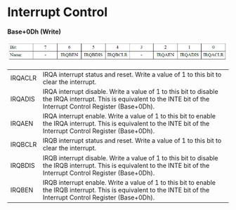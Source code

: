 # Interrupt Control

**Base+0Dh \(Write\)**

![](../../../.gitbook/assets/26%20%283%29.png)

|  |  |
| :--- | :--- |
| IRQACLR | IRQA interrupt status and reset. Write a value of 1 to this bit to clear the interrupt. |
| IRQADIS  | IRQA interrupt disable. Write a value of 1 to this bit to disable the IRQA interrupt. This is equivalent to the INTE bit of the Interrupt Control Register \(Base+0Dh\).  |
| IRQAEN | IRQA interrupt enable. Write a value of 1 to this bit to enable the IRQA interrupt. This is equivalent to the INTE bit of the Interrupt Control Register \(Base+0Dh\).  |
| IRQBCLR | IRQB interrupt status and reset. Write a value of 1 to this bit to clear the interrupt.  |
| IRQBDIS  |  IRQB interrupt disable. Write a value of 1 to this bit to disable the IRQB interrupt. This is equivalent to the INTE bit of the Interrupt Control Register \(Base+0Dh\).  |
| IRQBEN  |  IRQB interrupt enable. Write a value of 1 to this bit to enable the IRQB interrupt. This is equivalent to the INTE bit of the Interrupt Control Register \(Base+0Dh\). |

   

